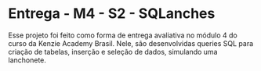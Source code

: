 # Entrega - M4 - S2 - SQLanches

Esse projeto foi feito como forma de entrega avaliativa no módulo 4 do curso da Kenzie Academy Brasil. Nele, são desenvolvidas queries SQL para criação de tabelas, inserção e seleção de dados, simulando uma lanchonete.
